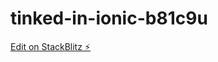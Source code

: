 # tinked-in-ionic-b81c9u

[Edit on StackBlitz ⚡️](https://stackblitz.com/edit/tinked-in-ionic-b81c9u)